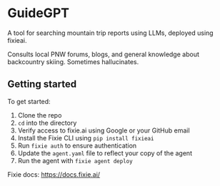# GuideGPT
A tool for searching mountain trip reports using LLMs, deployed using fixieai.

Consults local PNW forums, blogs, and general knowledge about backcountry skiing. Sometimes hallucinates.

## Getting started

To get started:

1. Clone the repo
2. `cd` into the directory
3. Verify access to fixie.ai using Google or your GitHub email
4. Install the Fixie CLI using `pip install fixieai`
5. Run `fixie auth` to ensure authentication
6. Update the `agent.yaml` file to reflect your copy of the agent
7. Run the agent with `fixie agent deploy`

Fixie docs: https://docs.fixie.ai/